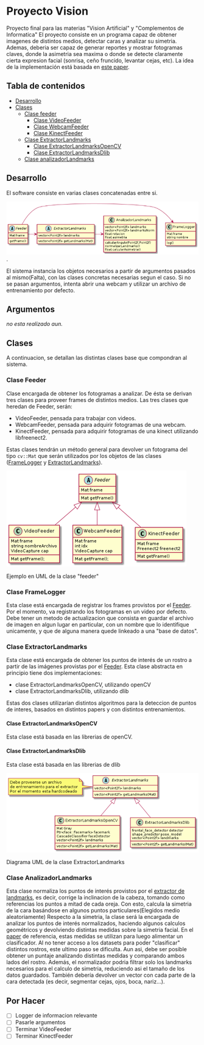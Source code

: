 # Proyecto Vision

Proyecto final para las materias "Vision Artificial" y "Complementos de Informatica"
El proyecto consiste en un programa capaz de obtener imagenes de distintos medios, detectar caras y analizar su simetria. Ademas, deberia ser capaz de generar reportes y mostrar fotogramas claves, donde la asimetria sea maxima o donde se detecte claramente cierta expresion facial (sonrisa, ceño fruncido, levantar cejas, etc). La idea de la implementación está basada en [este paper][1].

## Tabla de contenidos

+ [Desarrollo](#desarrollo)
+ [Clases](#clases)
  + [Clase feeder](#clase-feeder)
    + [Clase VideoFeeder](#clase-videofeeder)
    + [Clase WebcamFeeder](#clase-webcamfeeder)
    + [Clase KinectFeeder](#clase-kinectfeeder)
  + [Clase ExtractorLandmarks](#clase-extractorlandmarks)
    + [Clase ExtractorLandmarksOpenCV](#clase-extractorlandmarksopencv)
    + [Clase ExtractorLandmarksDlib](#clase-extractorlandmarksdlib)
  + [Clase analizadorLandmarks](#clase-normalizadorlandmarks)

## Desarrollo

El software consiste en varias clases concatenadas entre si.

![Esquema del funcionamiento general](/Diagrama/proyectoVision.png).

El sistema instancia los objetos necesarios a partir de argumentos pasados al mismo(Falta), con las clases concretas necesarias segun el caso. Si no se pasan argumentos, intenta abrir una webcam y utilizar un archivo de entrenamiento por defecto.

## Argumentos

*no esta realizado aun.*

## Clases

A continuacion, se detallan las distintas clases base que compondran al sistema.

### Clase Feeder

 Clase encargada de obtener los fotogramas a analizar. De ésta se derivan tres clases para proveer frames de distintos medios. Las tres clases que heredan de Feeder, serán:

+ VideoFeeder, pensada para trabajar con videos.
+ WebcamFeeder, pensada para adquirir fotogramas de una webcam.
+ KinectFeeder, pensada para adquirir fotogramas de una kinect utilizando libfreenect2.

Estas clases tendrán un método general para devolver un fotograma del tipo `cv::Mat` que serán utilizados por los objetos de las clases ([FrameLogger](#clase-framelogger) y [ExtractorLandmarks](#clase-extractorlandmarks)).

![Ejemplo del Feeder](/Diagrama/feeder.png)

Ejemplo en UML de la clase "feeder"

### Clase FrameLogger

Esta clase está encargada de registrar los frames provistos por el [Feeder](#clase-feeder). Por el momento, va registrando los fotogramas en un video por defecto. Debe tener un metodo de actualizacion que consista en guardar el archivo de imagen en algun lugar en particular, con un nombre que lo identifique unicamente, y que de alguna manera quede linkeado a una "base de datos".

### Clase ExtractorLandmarks

Esta clase está encargada de obtener los puntos de interés de un rostro a partir de las imágenes provistas por el [Feeder](#clase-feeder). Esta clase abstracta en principio tiene dos implementaciones:

+ clase ExtractorLandmarksOpenCV, utilizando openCV
+ clase ExtractorLandmarksDlib, utilizando dlib

Estas dos clases utilizarían distintos algoritmos para la deteccion de puntos de interes, basados en distintos papers y con distintos entrenamientos.

#### Clase ExtractorLandmarksOpenCV

Esta clase está basada en las librerias de openCV.

#### Clase ExtractorLandmarksDlib

Esta clase está basada en las librerias de dlib

![Ejemplo del Feeder](/Diagrama/extractorLandmarks.png)

Diagrama UML de la clase ExtractorLandmarks

### Clase AnalizadorLandmarks

Esta clase normaliza los puntos de interés provistos por el [extractor de landmarks](#clase-extractorlandmarks), es decir, corrige la inclinacion de la cabeza, tomando como referencias los puntos a mitad de cada oreja. Con esto, calcula la simetria de la cara basándose en algunos puntos particulares(Elegidos medio aleatoriamente)
Respecto a la simetria, la clase será la encargada de analizar los puntos de interés normalizados, haciendo algunos calculos geométricos y devolviendo distintas medidas sobre la simetria facial.
En el [paper][1] de referencia, estas medidas se utilizan para luego alimentar un clasificador. Al no tener acceso a los datasets para poder "clasificar" distintos rostros, este ultimo paso se dificulta. Aun asi, debe ser posible obtener un puntaje analizando distintas medidas y comparando ambos lados del rostro.
Además, el normalizador podria filtrar solo los landmarks necesarios para el calculo de simetria, reduciendo asi el tamaño de los datos guardados.
También debería devolver un vector con cada parte de la cara detectada (es decir, segmentar cejas, ojos, boca, nariz...).

## Por Hacer

+ [ ] Logger de informacion relevante
+ [ ] Pasarle argumentos
+ [ ] Terminar VideoFeeder
+ [ ] Terminar KinectFeeder

[1]: https://www.mdpi.com/2076-3417/11/5/2435 "Facial Paralysis Detection on Images Using Key Point Analysis"
